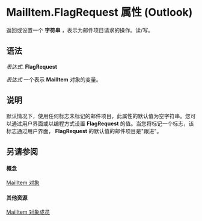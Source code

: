 
# MailItem.FlagRequest 属性 (Outlook)

返回或设置一个 **字符串** ，表示为邮件项目请求的操作。读/写。


## 语法

 _表达式_. **FlagRequest**

 _表达式_ 一个表示 **MailItem** 对象的变量。


## 说明

默认情况下，使用任何标志未标记的邮件项目，此属性的默认值为空字符串。您可以通过用户界面或以编程方式设置 **FlagRequest** 的值。当您将标记一个标志，该标志通过用户界面， **FlagRequest** 的默认值的邮件项目是"跟进"。


## 另请参阅


#### 概念


[MailItem 对象](14197346-05d2-0250-fa4c-4a6b07daf25f.md)
#### 其他资源


[MailItem 对象成员](1094d7df-ee80-a4b0-5a21-db2979506e6b.md)